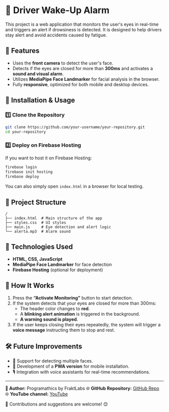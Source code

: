 # 🚗 Driver Wake-Up Alarm

This project is a web application that monitors the user's eyes in real-time and triggers an alert if drowsiness is detected. It is designed to help drivers stay alert and avoid accidents caused by fatigue.

## 📌 Features
- Uses the **front camera** to detect the user's face.
- Detects if the eyes are closed for more than **300ms** and activates a **sound and visual alarm**.
- Utilizes **MediaPipe Face Landmarker** for facial analysis in the browser.
- Fully **responsive**, optimized for both mobile and desktop devices.

## 🚀 Installation & Usage

### **1️⃣ Clone the Repository**
```sh
git clone https://github.com/your-username/your-repository.git
cd your-repository
```

### **2️⃣ Deploy on Firebase Hosting**
If you want to host it on Firebase Hosting:
```sh
firebase login
firebase init hosting
firebase deploy
```

You can also simply open `index.html` in a browser for local testing.

## 📜 Project Structure
```
/
├── index.html  # Main structure of the app
├── styles.css  # UI styles
├── main.js     # Eye detection and alert logic
└── alerta.mp3  # Alarm sound
```

## 🔧 Technologies Used
- **HTML, CSS, JavaScript**
- **MediaPipe Face Landmarker** for face detection
- **Firebase Hosting** (optional for deployment)

## 🎯 How It Works
1. Press the **“Activate Monitoring”** button to start detection.
2. If the system detects that your eyes are closed for more than 300ms:
   - The header color changes to **red**.
   - A **blinking alert animation** is triggered in the background.
   - **A warning sound is played**.
3. If the user keeps closing their eyes repeatedly, the system will trigger a **voice message** instructing them to stop and rest.

## 🛠 Future Improvements
- 🚀 Support for detecting multiple faces.
- 📱 Development of a **PWA version** for mobile installation.
- 🎙️ Integration with voice assistants for real-time recommendations.

---

**📌 Author:** Programathics by FraktLabs
🌐 **GitHub Repository:** [GitHub Repo](https://github.com/FraktLabsByEM/despertador-conductor)
🌐 **YouTube channel:** [YouTube](https://www.youtube.com/@programathics)

📩 Contributions and suggestions are welcome! 😊

